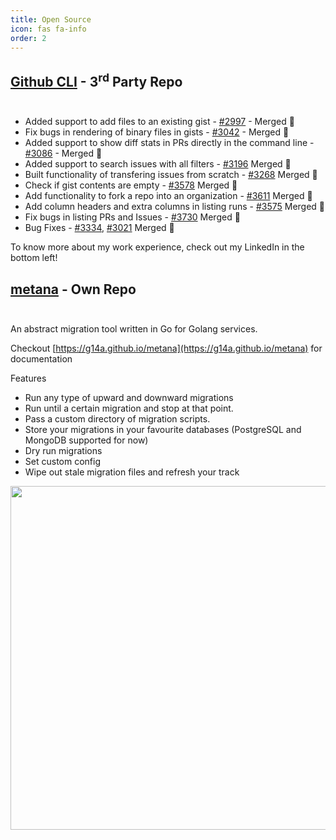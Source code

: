 ```yaml
---
title: Open Source
icon: fas fa-info
order: 2
---
```


## [Github CLI](https://github.com/cli/cli) - 3<sup>rd</sup> Party Repo <br/><br/>

- Added support to add files to an existing gist - [#2997](https://github.com/cli/cli/pull/2997) - Merged 🎉
- Fix bugs in rendering of binary files in gists - [#3042](https://github.com/cli/cli/pull/3042) - Merged 🎉
- Added support to show diff stats in PRs directly in the command line - [#3086](https://github.com/cli/cli/pull/3086) - Merged 🎉
- Added support to search issues with all filters - [#3196](https://github.com/cli/cli/pull/3196) Merged 🎉
- Built functionality of transfering issues from scratch - [#3268](https://github.com/cli/cli/pull/3268) Merged 🎉
- Check if gist contents are empty - [#3578](https://github.com/cli/cli/pull/3578) Merged 🎉
- Add functionality to fork a repo into an organization - [#3611](https://github.com/cli/cli/pull/3611) Merged 🎉
- Add column headers and extra columns in listing runs - [#3575](https://github.com/cli/cli/pull/3575) Merged 🎉
- Fix bugs in listing PRs and Issues - [#3730](https://github.com/cli/cli/pull/3730) Merged 🎉
- Bug Fixes - [#3334](https://github.com/cli/cli/pull/3334), [#3021](https://github.com/cli/cli/pull/3021) Merged 🎉

To know more about my work experience, check out my LinkedIn in the bottom left!

## [metana](https://github.com/g14a/metana) - Own Repo <br/><br/>

An abstract migration tool written in Go for Golang services.

Checkout [https://g14a.github.io/metana](https://g14a.github.io/metana) for documentation

Features

- Run any type of upward and downward migrations
- Run until a certain migration and stop at that point.
- Pass a custom directory of migration scripts.
- Store your migrations in your favourite databases (PostgreSQL and MongoDB supported for now)
- Dry run migrations
- Set custom config
- Wipe out stale migration files and refresh your track


<img src="{{ site.baseurl }}/assets/gifs/demo.gif" width="700" height="550" />
